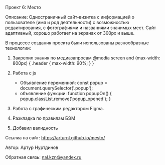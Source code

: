 Проект 6: Место

Описание:
Одностраничный сайт-визитка с информацией о пользователе (имя и род деятельности) с возможностью редактирования, с фотографиями и названиями значимых мест. Сайт адаптивный, хорошо работает на экранах от 300рх и выше.

В процессе создания проекта были использованы разнообразные технологии:

1. Закрепил знания по медиазапросам
@media screen and (max-width: 800px) {
    .header {
        max-width: 90%;
    }
}

2. Работа с js
    - Объявление переменной:
        const popup = document.querySelector('.popup');
    - объявление функции:
        function popupOn() {
            popup.classList.remove('popup_opened');
        }

3. Работа с графическим редактором Figmа.

4. Разкладка по правилам БЭМ

5. Добавил валидность

Ссылка на сайт: https://arturnl.github.io/mesto/

Автор:
Артур Нуртдинов

Обратная связь:
nal.kzn@yandex.ru